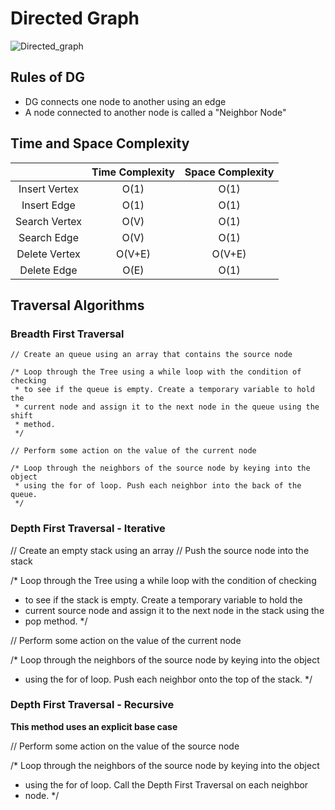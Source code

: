 # Directed Graph

![Directed_graph](https://github.com/bobbygrdn/developer-notebook/assets/96712943/ed4570c7-2289-40ba-afc3-8f8893a12b8d)

## Rules of DG

- DG connects one node to another using an edge
- A node connected to another node is called a "Neighbor Node"

## Time and Space Complexity

|| Time Complexity | Space Complexity|
| :---: | :---: | :---: |
| Insert Vertex | O(1) | O(1) |
| Insert Edge | O(1) | O(1) |
| Search Vertex | O(V) | O(1) |
| Search Edge | O(V) | O(1) |
| Delete Vertex | O(V+E) | O(V+E) |
| Delete Edge | O(E) | O(1) |

## Traversal Algorithms

### Breadth First Traversal

```
// Create an queue using an array that contains the source node

/* Loop through the Tree using a while loop with the condition of checking 
 * to see if the queue is empty. Create a temporary variable to hold the 
 * current node and assign it to the next node in the queue using the shift 
 * method.
 */

// Perform some action on the value of the current node

/* Loop through the neighbors of the source node by keying into the object 
 * using the for of loop. Push each neighbor into the back of the queue.
 */

```

### Depth First Traversal - Iterative

// Create an empty stack using an array
// Push the source node into the stack

/* Loop through the Tree using a while loop with the condition of checking 
 * to see if the stack is empty. Create a temporary variable to hold the 
 * current source node and assign it to the next node in the stack using the
 * pop method.
 */

// Perform some action on the value of the current node

/* Loop through the neighbors of the source node by keying into the object 
 * using the for of loop. Push each neighbor onto the top of the stack.
 */

### Depth First Traversal - Recursive

**This method uses an explicit base case**

// Perform some action on the value of the source node

/* Loop through the neighbors of the source node by keying into the object 
 * using the for of loop. Call the Depth First Traversal on each neighbor    
 * node.
 */
